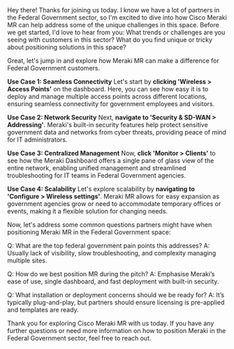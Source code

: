 Hey there! Thanks for joining us today. I know we have a lot of partners in the Federal Government sector, so I'm excited to dive into how Cisco Meraki MR can help address some of the unique challenges in this space. Before we get started, I'd love to hear from you: What trends or challenges are you seeing with customers in this sector? What do you find unique or tricky about positioning solutions in this space?

Great, let's jump in and explore how Meraki MR can make a difference for Federal Government customers. 

**Use Case 1: Seamless Connectivity**
Let's start by **clicking 'Wireless > Access Points'** on the dashboard. Here, you can see how easy it is to deploy and manage multiple access points across different locations, ensuring seamless connectivity for government employees and visitors.

**Use Case 2: Network Security**
Next, **navigate to 'Security & SD-WAN > Addressing'**. Meraki's built-in security features help protect sensitive government data and networks from cyber threats, providing peace of mind for IT administrators.

**Use Case 3: Centralized Management**
Now, **click 'Monitor > Clients'** to see how the Meraki Dashboard offers a single pane of glass view of the entire network, enabling unified management and streamlined troubleshooting for IT teams in Federal Government agencies.

**Use Case 4: Scalability**
Let's explore scalability by **navigating to 'Configure > Wireless settings'**. Meraki MR allows for easy expansion as government agencies grow or need to accommodate temporary offices or events, making it a flexible solution for changing needs.

Now, let's address some common questions partners might have when positioning Meraki MR in the Federal Government space:

Q: What are the top federal government pain points this addresses?
A: Usually lack of visibility, slow troubleshooting, and complexity managing multiple sites.

Q: How do we best position MR during the pitch?
A: Emphasise Meraki’s ease of use, single dashboard, and fast deployment with built-in security.

Q: What installation or deployment concerns should we be ready for?
A: It’s typically plug-and-play, but partners should ensure licensing is pre-applied and templates are ready.

Thank you for exploring Cisco Meraki MR with us today. If you have any further questions or need more information on how to position Meraki in the Federal Government sector, feel free to reach out.